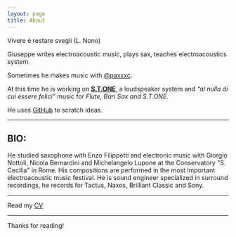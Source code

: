 ```yaml
---
layout: page
title: About
---
```


<p class="message">
  Vivere è restare svegli (L. Nono)
  <!-- Why join the Navy, if you can be a pirate? - Steve Jobs -->
</p>

Giuseppe writes electroacoustic music, plays sax, teaches electroacoustics system.

Sometimes he makes music with [@paxxxc](https://twitter.com/paxxxc).

At this time he is working on [**S.T.ONE**](earshot.xyz), a loudspeaker system and *“al nulla di cui essere felici”* music for *Flute, Bari Sax and S.T.ONE*. 

He uses [GitHub](https://github.com/grammaton) to scratch ideas.

----

## BIO:

<!--Studia Saxofono e Musica Elettronica presso il Conservatorio “S. Cecilia” di Roma. Si diploma in Musica Elettronica nel 2013 con Giorgio Nottoli. Sue musiche vengono eseguite in diversi Festival di musica elettroacustica, nel 2013 il brano “A. SAX.” (per sax e live electronics) viene eseguito al festival Internazionale “Monaco Electroacoustique” ed è finalista al Concorso Franco Evangelisti con il brano “PS: Song #04” (per mezzosoprano, percussioni ed elettronica). È Tecnico del Suono specializzato in registrazioni surround, incide per edizioni Tactus, Naxos, Brilliant Classic e Sony.-->

He studied saxophone with Enzo Filippetti and electronic music with Giorgio Nottoli, Nicola Bernardini and Michelangelo Lupone at the Conservatory "S. Cecilia" in Rome. His compositions are performed in the most important electroacoustic music festival. He is sound engineer specialized in surround recordings, he records for Tactus, Naxos, Brilliant Classic and Sony.

----

Read my [CV](https://conservatoriosantacecilia.academia.edu/GiuseppeSilvi/CurriculumVitae)

----

Thanks for reading!
